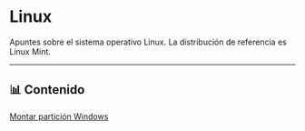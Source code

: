 # Linux

Apuntes sobre el sistema operativo Linux.
La distribución de referencia es Linux Mint.

---

## 📊 Contenido

[Montar partición Windows](shell/01/montar_part_windows.txt01/)
